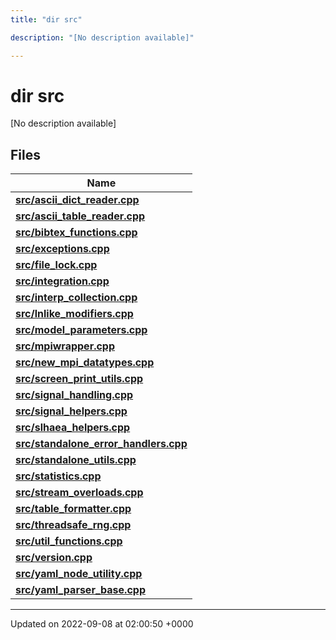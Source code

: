 ```yaml
---
title: "dir src"

description: "[No description available]"

---
```


# dir src

[No description available]

## Files

| Name           |
| -------------- |
| **[src/ascii_dict_reader.cpp](/documentation/code/files/ascii__dict__reader_8cpp/#file-src-ascii-dict-reader-cpp)**  |
| **[src/ascii_table_reader.cpp](/documentation/code/files/ascii__table__reader_8cpp/#file-src-ascii-table-reader-cpp)**  |
| **[src/bibtex_functions.cpp](/documentation/code/files/bibtex__functions_8cpp/#file-src-bibtex-functions-cpp)**  |
| **[src/exceptions.cpp](/documentation/code/files/exceptions_8cpp/#file-src-exceptions-cpp)**  |
| **[src/file_lock.cpp](/documentation/code/files/file__lock_8cpp/#file-src-file-lock-cpp)**  |
| **[src/integration.cpp](/documentation/code/files/integration_8cpp/#file-src-integration-cpp)**  |
| **[src/interp_collection.cpp](/documentation/code/files/interp__collection_8cpp/#file-src-interp-collection-cpp)**  |
| **[src/lnlike_modifiers.cpp](/documentation/code/files/lnlike__modifiers_8cpp/#file-src-lnlike-modifiers-cpp)**  |
| **[src/model_parameters.cpp](/documentation/code/files/model__parameters_8cpp/#file-src-model-parameters-cpp)**  |
| **[src/mpiwrapper.cpp](/documentation/code/files/mpiwrapper_8cpp/#file-src-mpiwrapper-cpp)**  |
| **[src/new_mpi_datatypes.cpp](/documentation/code/files/new__mpi__datatypes_8cpp/#file-src-new-mpi-datatypes-cpp)**  |
| **[src/screen_print_utils.cpp](/documentation/code/files/screen__print__utils_8cpp/#file-src-screen-print-utils-cpp)**  |
| **[src/signal_handling.cpp](/documentation/code/files/signal__handling_8cpp/#file-src-signal-handling-cpp)**  |
| **[src/signal_helpers.cpp](/documentation/code/files/signal__helpers_8cpp/#file-src-signal-helpers-cpp)**  |
| **[src/slhaea_helpers.cpp](/documentation/code/files/slhaea__helpers_8cpp/#file-src-slhaea-helpers-cpp)**  |
| **[src/standalone_error_handlers.cpp](/documentation/code/files/standalone__error__handlers_8cpp/#file-src-standalone-error-handlers-cpp)**  |
| **[src/standalone_utils.cpp](/documentation/code/files/standalone__utils_8cpp/#file-src-standalone-utils-cpp)**  |
| **[src/statistics.cpp](/documentation/code/files/statistics_8cpp/#file-src-statistics-cpp)**  |
| **[src/stream_overloads.cpp](/documentation/code/files/stream__overloads_8cpp/#file-src-stream-overloads-cpp)**  |
| **[src/table_formatter.cpp](/documentation/code/files/table__formatter_8cpp/#file-src-table-formatter-cpp)**  |
| **[src/threadsafe_rng.cpp](/documentation/code/files/threadsafe__rng_8cpp/#file-src-threadsafe-rng-cpp)**  |
| **[src/util_functions.cpp](/documentation/code/files/util__functions_8cpp/#file-src-util-functions-cpp)**  |
| **[src/version.cpp](/documentation/code/files/version_8cpp/#file-src-version-cpp)**  |
| **[src/yaml_node_utility.cpp](/documentation/code/files/yaml__node__utility_8cpp/#file-src-yaml-node-utility-cpp)**  |
| **[src/yaml_parser_base.cpp](/documentation/code/files/yaml__parser__base_8cpp/#file-src-yaml-parser-base-cpp)**  |






-------------------------------

Updated on 2022-09-08 at 02:00:50 +0000
